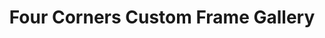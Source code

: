 ---
title: "Four Corners Custom Frame Gallery"
url: /tampa/four-corners-custom-frame-gallery/
shop: frame
---